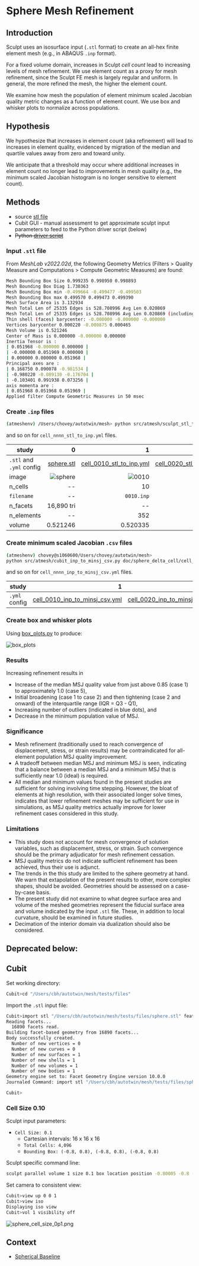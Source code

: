 # Sphere Mesh Refinement

## Introduction

Sculpt uses an isosurface input (`.stl` format) to create an all-hex finite element mesh (e.g., in ABAQUS `.inp` format).

For a fixed volume domain, increases in Sculpt *cell count* lead to increasing levels of mesh refinement.  We use element count as a proxy for mesh refinement, since the Sculpt FE mesh is largely regular and uniform.  In general, the more refined the mesh, the higher the element count.

We examine how mesh the population of element minimum scaled Jacobian quality metric changes as a function of element count.  We use box and whisker plots to normalize across populations.

## Hypothesis

We hypothesize that increases in element count (aka refinement) will lead to increases in element quality, evidenced by migration of the median and quartile values away from zero and toward unity.

We anticipate that a threshold may occur where additional increases in element count no longer lead to improvements in mesh quality (e.g., the minimum scaled Jacobian histogram is no longer sensitive to element count).

## Methods

* source [stl file](../tests/files/sphere.stl)
* Cubit GUI - manual assessment to get approximate sculpt input parameters to feed to the Python driver script (below)
* ~~Python [driver script](../examples/sensitivity.py)~~

### Input `.stl` file

From *MeshLab v2022.02d*, the following Geometry Metrics (Filters > Quality Measure and Computations > Compute Geometric Measures) are found:

```bash
Mesh Bounding Box Size 0.999235 0.998950 0.998893
Mesh Bounding Box Diag 1.730363 
Mesh Bounding Box min -0.499664 -0.499477 -0.499503
Mesh Bounding Box max 0.499570 0.499473 0.499390
Mesh Surface Area is 3.132934
Mesh Total Len of 25335 Edges is 528.708996 Avg Len 0.020869
Mesh Total Len of 25335 Edges is 528.708996 Avg Len 0.020869 (including faux edges))
Thin shell (faces) barycenter: -0.000000 -0.000000 -0.000000
Vertices barycenter 0.000220 -0.000875 0.000465
Mesh Volume is 0.521246
Center of Mass is 0.000000 -0.000000 0.000000
Inertia Tensor is :
| 0.051968 -0.000000 0.000000 |
| -0.000000 0.051969 0.000000 |
| 0.000000 0.000000 0.051968 |
Principal axes are :
| 0.168750 0.090078 -0.981534 |
| -0.980220 -0.089130 -0.176704 |
| -0.103401 0.991938 0.073256 |
axis momenta are :
| 0.051968 0.051968 0.051969 |
Applied filter Compute Geometric Measures in 50 msec
```

### Create `.inp` files

```bash
(atmeshenv) /Users/chovey/autotwin/mesh> python src/atmesh/sculpt_stl_to_inp.py doc/sphere_delta_cell/cell_0010_stl_to_inp.yml
```

and so on for `cell_nnnn_stl_to_inp.yml` files.

study | 0 | 1 | 2 | 3 | 4 | 5
-- | --: | --: | --: | --: | --: | --:
`.stl` and `.yml` config | [sphere.stl](../tests/files/sphere.stl) | [cell_0010_stl_to_inp.yml](sphere_delta_cell/cell_0010_stl_to_inp.yml) | [cell_0020_stl_to_inp.yml](sphere_delta_cell/cell_0020_stl_to_inp.yml) | [cell_0040_stl_to_inp.yml](sphere_delta_cell/cell_0040_stl_to_inp.yml) | [cell_0050_stl_to_inp.yml](sphere_delta_cell/cell_0050_stl_to_inp.yml) | [cell_0100_stl_to_inp.yml](sphere_delta_cell/cell_0100_stl_to_inp.yml)
image | ![sphere](figs/sphere.png) | ![0010](figs/0010.inp.png) | ![0020](figs/0020.inp.png) | ![0040](figs/0040.inp.png) | ![0050](figs/0050.inp.png) | ![0100](figs/0100.inp.png)
n_cells | -- | 10 | 20 | 40 | 50 | 100
`filename` | -- |  `0010.inp` | `0020.inp` | `0040.inp` | `0050.inp` | `0100.inp`
n_facets | 16,890 tri | -- | -- | -- | -- | --
n_elements | -- |352 | 2,048 | 13,288 | 24,566 | 175,297
volume | 0.521246 | 0.520335 | 0.520678 | 0.521109 | 0.521256 | 0.521187 

### Create minimum scaled Jacobian `.csv` files

```bash
(atmeshenv) chovey@s1060600/Users/chovey/autotwin/mesh>
python src/atmesh/cubit_inp_to_minsj_csv.py doc/sphere_delta_cell/cell_0010_inp_to_minsj_csv.yml
```

and so on for `cell_nnnn_inp_to_minsj_csv.yml` files.

study | 1 | 2 | 3 | 4 | 5
-- | --: | --: | --: | --: | --:
`.yml` config | [cell_0010_inp_to_minsj_csv.yml](sphere_delta_cell/cell_0010_inp_to_minsj_csv.yml) | [cell_0020_inp_to_minsj_csv.yml](sphere_delta_cell/cell_0020_inp_to_minsj_csv.yml) | [cell_0040_inp_to_minsj_csv.yml](sphere_delta_cell/cell_0040_inp_to_minsj_csv.yml) | [cell_0050_inp_to_minsj_csv.yml](sphere_delta_cell/cell_0050_inp_to_minsj_csv.yml) | [cell_0100_inp_to_minsj_csv.yml](sphere_delta_cell/cell_0100_inp_to_minsj_csv.yml)

### Create box and whisker plots

Using [box_plots.py](box_plots.py) to produce:

![box_plots](figs/box_plots.png)

### Results

Increasing refinement results in

* Increase of the median MSJ quality value from just above 0.85 (case 1) to approximately 1.0 (case 5),
* Initial broadening (case 1 to case 2) and then tightening (case 2 and onward) of the interquartile range (IQR = Q3 - Q1),
* Increasing number of outliers (indicated in blue dots), and
* Decrease in the minimum population value of MSJ.

### Significance

* Mesh refinement (traditionally used to reach convergence of displacement, stress, or strain results) may be contraindicated for all-element population MSJ quality improvement.
* A tradeoff between median MSJ and minimum MSJ is seen, indicating that a balance between a median MSJ and a minimum MSJ that is sufficiently near 1.0 (ideal) is required.
* All median and minimum values found in the present studies are sufficient for solving involving time stepping. However, the bloat of elements at high resolution, with their associated longer solve times, indicates that lower refinement meshes may be sufficient for use in simulations, as MSJ quality metrics actually improve for lower refinement cases considered in this study.

### Limitations

* This study does not account for mesh convergence of solution variables, such as displacement, stress, or strain.  Such convergence should be the primary adjudicator for mesh refinement cessation.
* MSJ quality metrics do not indicate sufficient refinement has been achieved, thus their use is adjunct.
* The trends in the this study are limited to the sphere geometry at hand.  We warn that extapolation of the present results to other, more complex shapes, should be avoided.  Geometries should be assessed on a case-by-case basis.
* The present study did not examine to what degree surface area and volume of the meshed geometries represent the fiducial surface area and volume indicated by the input `.stl` file.  These, in addition to local curvature, should be examined in future studies.
* Decimation of the interior domain via dualization should also be considered.

## Deprecated below:

## Cubit

Set working directory:

```bash
Cubit>cd "/Users/cbh/autotwin/mesh/tests/files"
```

Import the `.stl` input file:

```bash
Cubit>import stl "/Users/cbh/autotwin/mesh/tests/files/sphere.stl" feature_angle 135.00 merge 
Reading facets...
  16890 facets read.
Building facet-based geometry from 16890 facets...
Body successfully created.
  Number of new vertices = 0
  Number of new curves = 0
  Number of new surfaces = 1
  Number of new shells = 1
  Number of new volumes = 1
  Number of new bodies = 1
Geometry engine set to: Facet Geometry Engine version 10.0.0
Journaled Command: import stl "/Users/cbh/autotwin/mesh/tests/files/sphere.stl" feature_angle 135 merge

Cubit>
```

### Cell Size 0.10

Sculpt input parameters:

* `Cell Size: 0.1`
  * Cartesian intervals: 16 x 16 x 16
  * `Total Cells: 4,096`
  * `Bounding Box: (-0.8, 0.8), (-0.8, 0.8), (-0.8, 0.8)`

Sculpt specific command line:

```bash
sculpt parallel volume 1 size 0.1 box location position -0.80005 -0.8 -0.80006 location position 0.79995 0.8 0.79994
```

Set camera to consistent view:

```bash
Cubit>view up 0 0 1
Cubit>view iso
Displaying iso view
Cubit>vol 1 visibility off
```

![sphere_cell_size_0p1.png](figs/sphere_cell_size_0p1.png)

## Context

* [Spherical Baseline](octa_loop.md)
